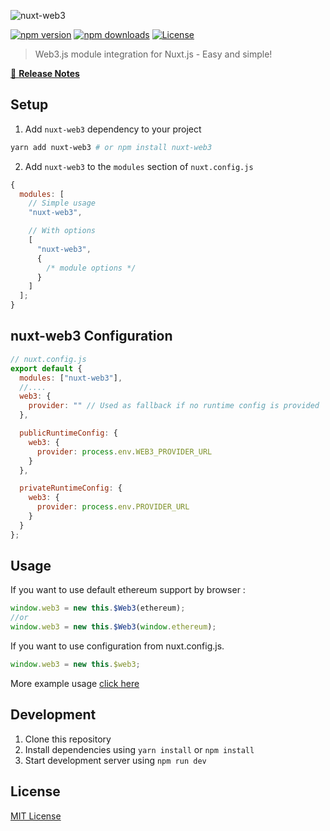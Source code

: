 ![nuxt-web3](https://socialify.git.ci/fauzan121002/nuxt-web3/image?description=1&descriptionEditable=Web3.js%20module%20integration%20for%20Nuxt.js&forks=1&issues=1&logo=https%3A%2F%2Fraw.githubusercontent.com%2FChainSafe%2Fweb3.js%2F1.x%2Fassets%2Flogo%2Fweb3js.jpg&owner=1&pulls=1&stargazers=1&theme=Light)

[![npm version][npm-version-src]][npm-version-href]
[![npm downloads][npm-downloads-src]][npm-downloads-href]
[![License][license-src]][license-href]

> Web3.js module integration for Nuxt.js - Easy and simple!

[📖 **Release Notes**](./CHANGELOG.md)

## Setup

1. Add `nuxt-web3` dependency to your project

```bash
yarn add nuxt-web3 # or npm install nuxt-web3
```

2. Add `nuxt-web3` to the `modules` section of `nuxt.config.js`

```js
{
  modules: [
    // Simple usage
    "nuxt-web3",

    // With options
    [
      "nuxt-web3",
      {
        /* module options */
      }
    ]
  ];
}
```

## nuxt-web3 Configuration

```js
// nuxt.config.js
export default {
  modules: ["nuxt-web3"],
  //....
  web3: {
    provider: "" // Used as fallback if no runtime config is provided
  },

  publicRuntimeConfig: {
    web3: {
      provider: process.env.WEB3_PROVIDER_URL
    }
  },

  privateRuntimeConfig: {
    web3: {
      provider: process.env.PROVIDER_URL
    }
  }
};
```

## Usage

If you want to use default ethereum support by browser :

```js
window.web3 = new this.$Web3(ethereum);
//or
window.web3 = new this.$Web3(window.ethereum);
```

If you want to use configuration from nuxt.config.js.

```js
window.web3 = new this.$web3;
```

More example usage [click here](./example/pages/index.vue)

## Development

1. Clone this repository
2. Install dependencies using `yarn install` or `npm install`
3. Start development server using `npm run dev`

## License

[MIT License](./LICENSE)

<!-- Badges -->

[npm-version-src]: https://img.shields.io/npm/v/nuxt-web3/latest.svg
[npm-version-href]: https://npmjs.com/package/nuxt-web3
[npm-downloads-src]: https://img.shields.io/npm/dt/nuxt-web3.svg
[npm-downloads-href]: https://npmjs.com/package/nuxt-web3
[license-src]: https://img.shields.io/npm/l/nuxt-web3.svg
[license-href]: https://npmjs.com/package/nuxt-web3
